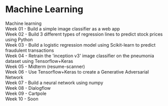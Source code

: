 # Machine Learning
Machine learning\
Week 01 - Build a simple image classifier as a web app\
Week 02 - Build 3 different types of regression lines to predict stock prices using Python\
Week 03 - Build a logistic regression model using Scikit-learn to predict fraudulent transactions\
Week 04 - Retrain the 'inception v3' image classifier on the pneumonia dataset using Tensorflow+Keras\
Week 05 - Midterm (resume-scanner)\
Week 06 - Use Tensorflow+Keras to create a Generative Adversarial Network\
Week 07 - Build a neural network using numpy\
Week 08 - Dialogflow\
Week 09 - Cartpole\
Week 10 - Soon
